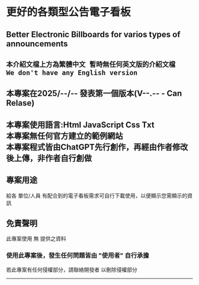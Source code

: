# 更好的各類型公告電子看板 
## Better Electronic Billboards for varios types of announcements
`本介紹文檔上方為繁體中文 暫時無任何英文版的介紹文檔`</br>
`We don't have any English version`
---

## 本專案在2025/--/-- 發表第一個版本(V--.-- - Can Relase)
本專案使用語言:Html JavaScript Css Txt<br>
本專案無任何官方建立的範例網站<br>
本專案程式皆由ChatGPT先行創作，再經由作者修改後上傳，非作者自行創做
---

## 專案用途
給各 單位/人員 有配合到的電子看板需求可自行下載使用，以便顯示您需顯示的資訊<br>

## 免責聲明
此專案使用 無 提供之資料
<h3>使用此專案後，發生任何問題皆由 "使用者" 自行承擔 </h3>
若此專案有任何侵權部分，請聯絡開發者 以刪除侵權部分</br>


***

